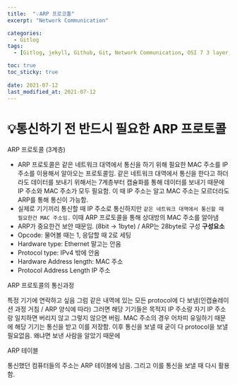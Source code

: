 ```yaml
---
title:  "💡ARP 프로코톨"
excerpt: "Network Communication"

categories:
  - Gitlog
tags:
  - [Gitlog, jekyll, Github, Git, Network Communication, OSI 7 3 layer,ComputerScience, ARP protocol]

toc: true
toc_sticky: true
 
date: 2021-07-12
last_modified_at: 2021-07-12
---
```


# 💡통신하기 전 반드시 필요한 ARP 프로토콜

ARP 프로토콜 (3계층)

- ARP 프로토콜은 같은 네트워크 대역에서 통신을 하기 위해 필요한 MAC 주소를 IP주소를 이용해서 알아오는 프로토콜임. 같은 네트워크 대역에서 통신을 한다고 하더라도 데이터를 보내기 위해서는 7계층부터 캡슐화를 통해 데이터를 보내기 때문에 IP 주소와 MAC 주소가 모두 필요함. 이 때 IP 주소는 알고 MAC 주소는 모르더라도 ARP를 통해 통신이 가능함.
- 실제로 기기끼리 통신할 때 IP 주소로 통신하지만 `같은 네트워크 대역에서 통신할 때 필요한건 MAC 주소임.` 이때 ARP 프로토콜을 통해 상대방의 MAC 주소를 알아냄
- ARP가 중요한건 보안 때문임. (8bit → 1byte) / ARP는 28byte로 구성
**구성요소**
- Opcode: 물어볼 때는 1, 응답할 때 2로 세팅
- Hardware type:  Ethernet 말고는 안옴
- Protocol type: IPv4 밖에 안옴
- Hardware Address length: MAC 주소
- Protocol Address Length IP 주소

ARP 프로토콜의 통신과정

특정 기기에 연락하고 싶음 그럼 같은 내역에 있는 모든 protocol에 다 보냄(인캡슐레이션 과정 거침 / ARP 양식에 따라) 그러면 해당 기기들은 목적지 IP 주소랑 자기 IP 주소랑 일치하면 버리지 않고 그렇지 않으면 버림. MAC 주소의 경우 어차피 유일하기 때문에 해당 기기는 통신을 받고 이를 저장함. 이후 통신을 보낼 때 굳이 다 protocol을 보낼 필요없음. 왜냐면 보낸 사람을 알았기 때문에

ARP 테이블

통신했던 컴퓨터들의 주소는 ARP 테이블에 남음. 그리고 이를 통신을 보낼 때 다시 활용함.